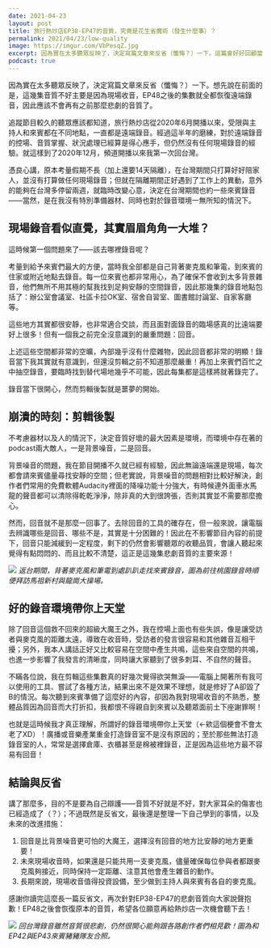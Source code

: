 ```yaml
---
date: 2021-04-23
layout: post
title: 旅行熱炒店EP38-EP47的音質，究竟是花生省魔術（發生什麼事）？
permalink: 2021/04/23/low-quality
image: https://imgur.com/VbPesqZ.jpg
excerpt: 因為實在太多聽眾反映了，決定寫篇文章來反省（懺悔？）一下。這篇會好好回顧當時錄音的情況，以及我當時的缺失所在，最後會分享我自己學到的功課與未來改進措施，懇請耳朵已經受到傷害的大家再給我們一個機會！
podcast: true
---
```


因為實在太多聽眾反映了，決定寫篇文章來反省（懺悔？）一下。想先說在前面的是，這幾集音質不好主要是因為現場收音，EP48之後的集數就全都恢復遠端錄音，因此應該不會再有之前那麼悲劇的音質了。

追蹤節目較久的聽眾應該都知道，旅行熱炒店從2020年6月開播以來，受限與主持人和來賓都在不同地點，一直都是遠端錄音。經過這半年的磨練，對於遠端錄音的控場、音質掌握、狀況處理已經算是得心應手，但仍然沒有任何現場錄音的經驗。就這樣到了2020年12月，頻道開播以來我第一次回台灣。

憑良心講，原本考量假期不長（加上還要14天隔離），在台灣期間只打算好好陪家人，並沒有打算做任何現場錄音；但就在隔離期間正好遇到了工作上的異動，意外的能夠在台灣多停留兩週，就臨時改變心意，決定在台灣期間也約一些來賓錄音——當然，是在我沒有特別準備器材、同時也對於錄音環境一無所知的情況下。

## 現場錄音看似直覺，其實眉眉角角一大堆？

這時候第一個問題來了——該去哪裡錄音呢？

考量到給予來賓們最大的方便，當時我全部都是自己背著麥克風和筆電，到來賓的住家或附近地點去錄音。每一位來賓也都非常用心，為了確保不會收到太多背景雜音，他們無所不用其極的幫我找到足夠安靜的空間錄音，因此那幾集的錄音地點包括了：辦公室會議室、社區卡拉OK室、宿舍自習室、圖書館討論室、自家客廳等。

這些地方其實都很安靜，也非常適合交談，而且面對面錄音的臨場感真的比遠端要好上很多！但有一個我之前完全沒意識到的嚴重問題：回音。

上述這些空間都非常的空曠，內部幾乎沒有什麼雜物，因此回音都非常的明顯！錄音當下我其實就有意識到，但還沒剪輯之前不知道那麼嚴重！再加上來賓們百忙之中抽空錄音，要臨時找到替代場地幾乎不可能，因此每集都是這樣將就著錄完了。

錄音當下很開心，然而剪輯後製就是噩夢的開始。

## 崩潰的時刻：剪輯後製

不考慮器材以及人的情況下，決定音質好壞的最大因素是環境，而環境中存在著的podcast兩大敵人，一是背景噪音，二是回音。

背景噪音的問題，我在節目開播不久就已經有經驗，因此無論遠端還是現場，每次都會請來賓儘量尋找安靜的空間；但老實說，背景噪音的問題相對比較好解決，創作者們常用的免費軟體Audacity裡面的降噪功能十分強大，有時候連外面車水馬龍的聲音都可以清除得乾乾淨淨，除非真的大到很誇張，否則其實並不需要那麼擔心。

然而，回音就不是那麼一回事了。去除回音的工具的確存在，但一般來說，讓電腦去辨識哪些是回音、哪些不是，其實是十分困難的！因此在不影響節目內容的前提下，回音只能減緩到一定程度，剩下的仍然會影響聽眾的收聽品質，會讓人聽起來覺得有點悶悶的、而且比較不清楚，這正是這幾集悲劇音質的主要來源！

![](https://imgur.com/L42imza.jpg)
*返台期間，背著麥克風和筆電到處趴趴走找來賓錄音，圖為前往桃園錄音時順便拜訪馬祖新村與龍崗大操場。*

## 好的錄音環境帶你上天堂

除了回音這個救不回來的超級大魔王之外，我在控場上面也有些失誤，像是讓受訪者與麥克風的距離太遠，導致在收音時，受訪者的發言很容易和其他雜音互相干擾；另外，我本人講話正好又比較容易在空間中產生共鳴，這些來自空間的共鳴，也進一步影響了我發言的清晰度，同時讓大家聽到了很多刺耳、不自然的聲音。

不瞞各位說，我在剪輯這些集數真的好幾次覺得欲哭無淚——電腦上開著所有我可以使用的工具、嘗試了各種方法，結果出來不是效果不理想，就是修好了A卻毀了B的情況。每次聽到來賓準備了這麼好的內容，卻因為我對現場收音的不熟悉，整體品質因為回音而大打折扣，我都恨不得親自到來賓以及聽眾面前土下座謝罪啊！

也就是這時候我才真正理解，所謂好的錄音環境帶你上天堂（←欸這個梗會不會太老了XD）！廣播或音樂產業重金打造錄音室不是沒有原因的；至於那些無法打造錄音室的人，常常是選擇倉庫、衣櫃甚至是棉被裡錄音，正是因為這些地方最不容易有回音！

## 結論與反省

講了那麼多，目的不是要為自己辯護——音質不好就是不好，對大家耳朵的傷害也已經造成了（？）；不過既然是反省文，最後還是整理一下自己學到的事情，以及未來的改進措施：

1. 回音是比背景噪音更可怕的大魔王，選擇沒有回音的地方比安靜的地方更重要！
2. 未來現場收音時，如果還是只能共用一支麥克風，儘量確保每位參與者都跟麥克風夠接近，同時保持一定距離、注意其他會產生雜音的動作。
3. 長期來說，現場收音值得投資設備，至少做到主持人與來賓有各自的麥克風。

感謝你讀完這麼長一篇反省文，再次針對EP38-EP47的悲劇音質向大家說聲抱歉！EP48之後會恢復原本的音質，希望各位願意再給熱炒店一次機會聽下去！

![](https://imgur.com/0Aw55Rj.jpg)
*回台灣錄音雖然音質很悲劇，仍然很開心能夠跟各路創作者們相見歡！圖為和EP42與EP43來賓豬豬隊友合照。*
